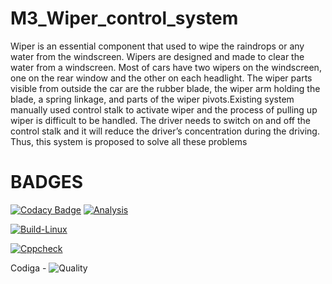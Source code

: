 # M3_Wiper_control_system
Wiper is an essential component that used to wipe the raindrops or any water from the windscreen. Wipers are designed
and made to clear the water from a windscreen. Most of cars have two wipers on the windscreen, one on the rear
window and the other on each headlight. The wiper parts visible from outside the car are the rubber blade, the wiper
arm holding the blade, a spring linkage, and parts of the wiper pivots.Existing system manually used control stalk to activate wiper and the process of pulling up wiper is difficult to be
handled. The driver needs to switch on and off the control stalk and it will reduce the driver’s concentration during the
driving. Thus, this system is proposed to solve all these problems
# BADGES
[![Codacy Badge](https://api.codacy.com/project/badge/Grade/8baa8465512048c09b7d3ae58e97503e)](https://app.codacy.com/gh/Santhosh1021/M3_Wiper_control_system?utm_source=github.com&utm_medium=referral&utm_content=Santhosh1021/M3_Wiper_control_system&utm_campaign=Badge_Grade_Settings)
[![Analysis](https://github.com/Santhosh1021/M3_Wiper_control_system/actions/workflows/analysis.yml/badge.svg)](https://github.com/Santhosh1021/M3_Wiper_control_system/actions/workflows/analysis.yml)

[![Build-Linux](https://github.com/Santhosh1021/M3_Wiper_control_system/actions/workflows/Build-Linux.yml/badge.svg)](https://github.com/Santhosh1021/M3_Wiper_control_system/actions/workflows/Build-Linux.yml)

[![Cppcheck](https://github.com/Santhosh1021/M3_Wiper_control_system/actions/workflows/Cppcheck.yml/badge.svg)](https://github.com/Santhosh1021/M3_Wiper_control_system/actions/workflows/Cppcheck.yml)

Codiga - ![Quality](https://api.codiga.io/project/33372/status/svg)

